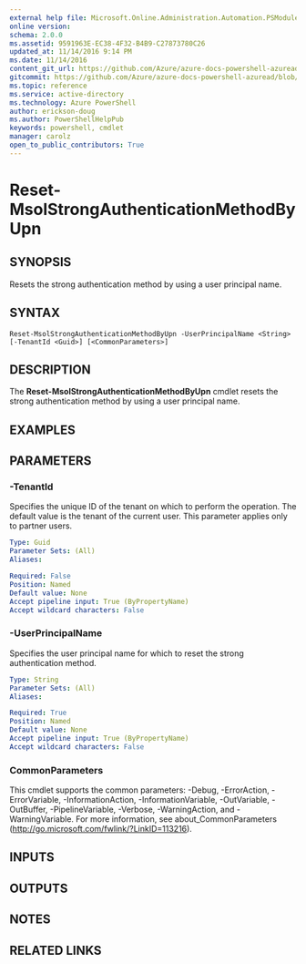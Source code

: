 ```yaml
---
external help file: Microsoft.Online.Administration.Automation.PSModule.dll-Help.xml
online version:
schema: 2.0.0
ms.assetid: 9591963E-EC38-4F32-B4B9-C27873780C26
updated_at: 11/14/2016 9:14 PM
ms.date: 11/14/2016
content_git_url: https://github.com/Azure/azure-docs-powershell-azuread/blob/master/Azure%20AD%20Cmdlets/MSOnline/v1/Reset-MsolStrongAuthenticationMethodByUpn.md
gitcommit: https://github.com/Azure/azure-docs-powershell-azuread/blob/2fc7c934766545163d747d78fd2431e341b5bd4f/Azure%20AD%20Cmdlets/MSOnline/v1/Reset-MsolStrongAuthenticationMethodByUpn.md
ms.topic: reference
ms.service: active-directory
ms.technology: Azure PowerShell
author: erickson-doug
ms.author: PowerShellHelpPub
keywords: powershell, cmdlet
manager: carolz
open_to_public_contributors: True
---
```


# Reset-MsolStrongAuthenticationMethodByUpn

## SYNOPSIS
Resets the strong authentication method by using a user principal name.

## SYNTAX

```
Reset-MsolStrongAuthenticationMethodByUpn -UserPrincipalName <String> [-TenantId <Guid>] [<CommonParameters>]
```

## DESCRIPTION
The **Reset-MsolStrongAuthenticationMethodByUpn** cmdlet resets the strong authentication method by using a user principal name.

## EXAMPLES


## PARAMETERS

### -TenantId
Specifies the unique ID of the tenant on which to perform the operation.
The default value is the tenant of the current user.
This parameter applies only to partner users.

```yaml
Type: Guid
Parameter Sets: (All)
Aliases:

Required: False
Position: Named
Default value: None
Accept pipeline input: True (ByPropertyName)
Accept wildcard characters: False
```

### -UserPrincipalName
Specifies the user principal name for which to reset the strong authentication method.

```yaml
Type: String
Parameter Sets: (All)
Aliases:

Required: True
Position: Named
Default value: None
Accept pipeline input: True (ByPropertyName)
Accept wildcard characters: False
```

### CommonParameters
This cmdlet supports the common parameters: -Debug, -ErrorAction, -ErrorVariable, -InformationAction, -InformationVariable, -OutVariable, -OutBuffer, -PipelineVariable, -Verbose, -WarningAction, and -WarningVariable. For more information, see about_CommonParameters (http://go.microsoft.com/fwlink/?LinkID=113216).

## INPUTS

## OUTPUTS

## NOTES

## RELATED LINKS
